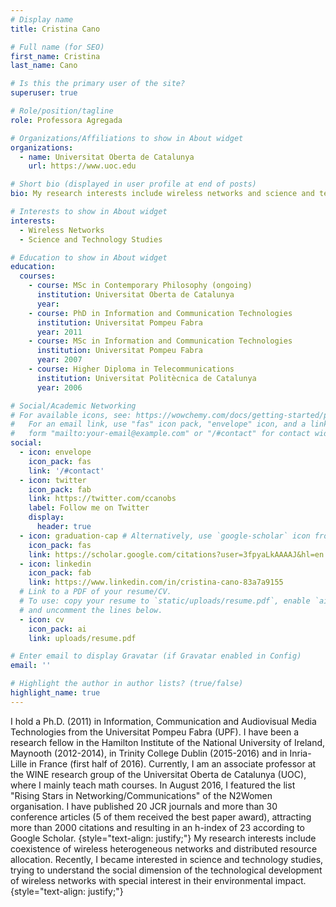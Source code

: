 ```yaml
---
# Display name
title: Cristina Cano

# Full name (for SEO)
first_name: Cristina 
last_name: Cano

# Is this the primary user of the site?
superuser: true

# Role/position/tagline
role: Professora Agregada

# Organizations/Affiliations to show in About widget
organizations:
  - name: Universitat Oberta de Catalunya
    url: https://www.uoc.edu

# Short bio (displayed in user profile at end of posts)
bio: My research interests include wireless networks and science and technology studies.

# Interests to show in About widget
interests:
  - Wireless Networks
  - Science and Technology Studies

# Education to show in About widget
education:
  courses:
    - course: MSc in Contemporary Philosophy (ongoing)
      institution: Universitat Oberta de Catalunya
      year: 
    - course: PhD in Information and Communication Technologies
      institution: Universitat Pompeu Fabra
      year: 2011
    - course: MSc in Information and Communication Technologies
      institution: Universitat Pompeu Fabra
      year: 2007
    - course: Higher Diploma in Telecommunications
      institution: Universitat Politècnica de Catalunya
      year: 2006

# Social/Academic Networking
# For available icons, see: https://wowchemy.com/docs/getting-started/page-builder/#icons
#   For an email link, use "fas" icon pack, "envelope" icon, and a link in the
#   form "mailto:your-email@example.com" or "/#contact" for contact widget.
social:
  - icon: envelope
    icon_pack: fas
    link: '/#contact'
  - icon: twitter
    icon_pack: fab
    link: https://twitter.com/ccanobs
    label: Follow me on Twitter
    display:
      header: true
  - icon: graduation-cap # Alternatively, use `google-scholar` icon from `ai` icon pack
    icon_pack: fas
    link: https://scholar.google.com/citations?user=3fpyaLkAAAAJ&hl=en
  - icon: linkedin
    icon_pack: fab
    link: https://www.linkedin.com/in/cristina-cano-83a7a9155
  # Link to a PDF of your resume/CV.
  # To use: copy your resume to `static/uploads/resume.pdf`, enable `ai` icons in `params.yaml`,
  # and uncomment the lines below.
  - icon: cv
    icon_pack: ai
    link: uploads/resume.pdf

# Enter email to display Gravatar (if Gravatar enabled in Config)
email: ''

# Highlight the author in author lists? (true/false)
highlight_name: true
---
```

I hold a Ph.D. (2011) in Information, Communication and Audiovisual Media Technologies from the Universitat Pompeu Fabra (UPF). I have been a research fellow in the Hamilton Institute of the National University of Ireland, Maynooth (2012-2014), in Trinity College Dublin (2015-2016) and in Inria- Lille in France (first half of 2016). Currently, I am an associate professor at the WINE research group of the Universitat Oberta de Catalunya (UOC), where I mainly teach math courses. In August 2016, I featured the list "Rising Stars in Networking/Communications" of the N2Women organisation. I have published 20 JCR journals and more than 30 conference articles (5 of them received the best paper award), attracting more than 2000 citations and resulting in an h-index of 23 according to Google Scholar.
{style="text-align: justify;"}
My research interests include coexistence of wireless heterogeneous networks and distributed resource allocation. Recently, I became interested in science and technology studies, trying to understand the social dimension of the technological development of wireless networks with special interest in their environmental impact.
{style="text-align: justify;"}
